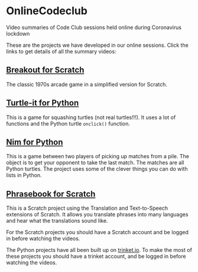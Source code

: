 # OnlineCodeclub
Video summaries of Code Club sessions held online during Coronavirus lockdown

These are the projects we have developed in our online sessions. Click the links to get details of all the summary videos:

## [Breakout for Scratch](breakout.md)

The classic 1970s arcade game in a simplified version for Scratch.


## [Turtle-it for Python](turtleit.md)

This is a game for squashing turtles (not real turtles!!!). It uses a lot of functions and the Python turtle ```onclick()``` function.


## [Nim for Python](nim.md)

This is a game between two players of picking up matches from a pile. The object is to get your opponent to take the last match. The matches are all Python turtles. The project uses some of the clever things you can do with lists in Python.


## [Phrasebook for Scratch](phrasebook.md)

This is a Scratch project using the Translation and Text-to-Speech extensions of Scratch. It allows you translate phrases into many languages and hear what the translations sound like.



For the Scratch projects you should have a Scratch account and be logged in before watching the videos.

The Python projects have all been built up on [trinket.io](https://trinket.io). To make the most of these projects you should have a trinket account, and be logged in before watching the videos.


